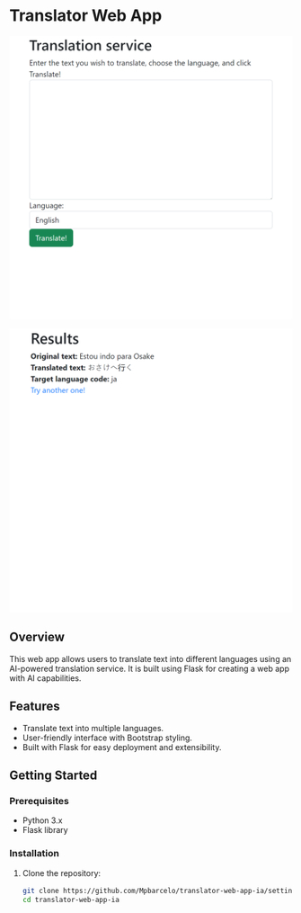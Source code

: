 # Translator Web App
  ![Translator web app ia](./templates/img/web-app-ia.png)

  ![Texto traduzido](./templates/img/web-traduzido-ia.png)

## Overview
This web app allows users to translate text into different languages using an AI-powered translation service. It is built using Flask for creating a web app with AI capabilities.

## Features
- Translate text into multiple languages.
- User-friendly interface with Bootstrap styling.
- Built with Flask for easy deployment and extensibility.

## Getting Started

### Prerequisites
- Python 3.x
- Flask library

### Installation
1. Clone the repository:
   ```bash
   git clone https://github.com/Mpbarcelo/translator-web-app-ia/settings
   cd translator-web-app-ia
